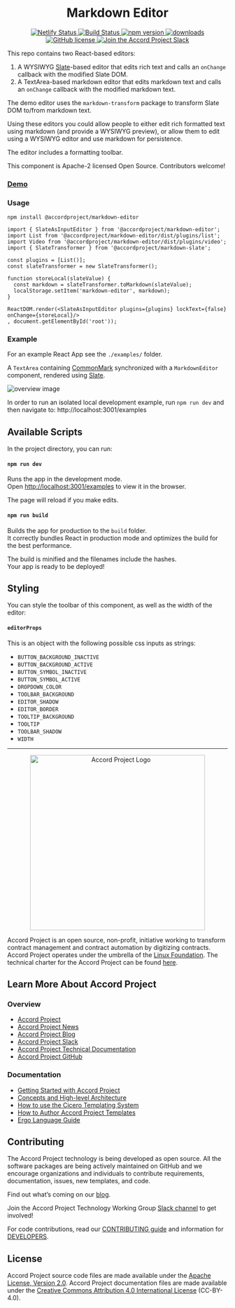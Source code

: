 <h1 align="center">
  Markdown Editor
</h1>

<p align="center">

   <a href="https://accordproject-markdown-editor.netlify.com/examples/">
      <img src="https://api.netlify.com/api/v1/badges/952fdc5d-a2bb-4895-a375-25ea1c6f30d8/deploy-status" alt="Netlify Status" />
   </a>
   <a href="https://travis-ci.org/accordproject/markdown-editor">
      <img src="https://travis-ci.org/accordproject/markdown-editor.svg?branch=master" alt="Build Status">
   </a>

   <a href="https://www.npmjs.com/package/@accordproject/markdown-editor">
      <img src="https://img.shields.io/npm/dm/@accordproject/markdown-editor" alt="npm version" />
   </a>
 
   <a href="https://badge.fury.io/js/%40accordproject%2Fmarkdown-editor">
      <img src="https://badge.fury.io/js/%40accordproject%2Fmarkdown-editor.svg" alt="downloads" />
   </a>
   
   <a href="https://github.com/accordproject/markdown-editor/blob/master/LICENSE">
      <img src="https://img.shields.io/github/license/accordproject/markdown-editor" alt="GitHub license">
   </a>

  <a href="https://accord-project-slack-signup.herokuapp.com/">
    <img src="https://img.shields.io/badge/Accord%20Project-Join%20Slack-blue" alt="Join the Accord Project Slack" />
  </a>
 
</p>

This repo contains two React-based editors:
1. A WYSIWYG  [Slate][slate]-based editor that edits rich text and calls an `onChange`
   callback with the modified Slate DOM.
2. A TextArea-based markdown editor that edits markdown text and calls an `onChange`
   callback with the modified markdown text.

The demo editor uses the `markdown-transform` package to transform Slate DOM 
to/from markdown text.

Using these editors you could allow people to either edit rich formatted text using
markdown (and provide a WYSIWYG preview), or allow them to edit using a WYSIWYG
editor and use markdown for persistence.

The editor includes a formatting toolbar.

This component is Apache-2 licensed Open Source. Contributors welcome!

### [Demo](https://accordproject-markdown-editor.netlify.com/examples/)

### Usage

```
npm install @accordproject/markdown-editor
```

```
import { SlateAsInputEditor } from '@accordproject/markdown-editor';
import List from '@accordproject/markdown-editor/dist/plugins/list';
import Video from '@accordproject/markdown-editor/dist/plugins/video';
import { SlateTransformer } from '@accordproject/markdown-slate';

const plugins = [List()];
const slateTransformer = new SlateTransformer();

function storeLocal(slateValue) {
  const markdown = slateTransformer.toMarkdown(slateValue);
  localStorage.setItem('markdown-editor', markdown);
}

ReactDOM.render(<SlateAsInputEditor plugins={plugins} lockText={false} onChange={storeLocal}/>
, document.getElementById('root'));
```

### Example

For an example React App see the `./examples/` folder.

A `TextArea` containing [CommonMark][CommonMark] synchronized with a `MarkdownEditor` component, rendered using [Slate][slate].

![overview image](overview.png)

In order to run an isolated local development example, run `npm run dev` and then navigate to: http://localhost:3001/examples

## Available Scripts

In the project directory, you can run:

#### `npm run dev`

Runs the app in the development mode.<br>
Open [http://localhost:3001/examples](http://localhost:3001/examples) to view it in the browser.

The page will reload if you make edits.<br>

#### `npm run build`

Builds the app for production to the `build` folder.<br>
It correctly bundles React in production mode and optimizes the build for the best performance.

The build is minified and the filenames include the hashes.<br>
Your app is ready to be deployed!

## Styling

You can style the toolbar of this component, as well as the width of the editor:

#### `editorProps`

This is an object with the following possible css inputs as strings:
- `BUTTON_BACKGROUND_INACTIVE`
- `BUTTON_BACKGROUND_ACTIVE`
- `BUTTON_SYMBOL_INACTIVE`
- `BUTTON_SYMBOL_ACTIVE`
- `DROPDOWN_COLOR`
- `TOOLBAR_BACKGROUND`
- `EDITOR_SHADOW`
- `EDITOR_BORDER`
- `TOOLTIP_BACKGROUND`
- `TOOLTIP`
- `TOOLBAR_SHADOW`
- `WIDTH`

---

<p align="center">
  <a href="https://www.accordproject.org/">
    <img src="assets/APLogo.png" alt="Accord Project Logo" width="400" />
  </a>
</p>

Accord Project is an open source, non-profit, initiative working to transform contract management and contract automation by digitizing contracts. Accord Project operates under the umbrella of the [Linux Foundation][linuxfound]. The technical charter for the Accord Project can be found [here][charter].

## Learn More About Accord Project

### Overview
* [Accord Project][apmain]
* [Accord Project News][apnews]
* [Accord Project Blog][apblog]
* [Accord Project Slack][apslack]
* [Accord Project Technical Documentation][apdoc]
* [Accord Project GitHub][apgit]


### Documentation
* [Getting Started with Accord Project][docwelcome]
* [Concepts and High-level Architecture][dochighlevel]
* [How to use the Cicero Templating System][doccicero]
* [How to Author Accord Project Templates][docstudio]
* [Ergo Language Guide][docergo]

## Contributing

The Accord Project technology is being developed as open source. All the software packages are being actively maintained on GitHub and we encourage organizations and individuals to contribute requirements, documentation, issues, new templates, and code.

Find out what’s coming on our [blog][apblog].

Join the Accord Project Technology Working Group [Slack channel][apslack] to get involved!

For code contributions, read our [CONTRIBUTING guide][contributing] and information for [DEVELOPERS][developers].

## License <a name="license"></a>

Accord Project source code files are made available under the [Apache License, Version 2.0][apache].
Accord Project documentation files are made available under the [Creative Commons Attribution 4.0 International License][creativecommons] (CC-BY-4.0).

[CommonMark]: https://commonmark.org
[slate]: https://docs.slatejs.org/

[linuxfound]: https://www.linuxfoundation.org
[charter]: https://github.com/accordproject/markdown-editor/blob/master/CHARTER.md
[apmain]: https://accordproject.org/ 
[apworkgroup]: https://calendar.google.com/calendar/event?action=TEMPLATE&tmeid=MjZvYzIzZHVrYnI1aDVzbjZnMHJqYmtwaGlfMjAxNzExMTVUMjEwMDAwWiBkYW5AY2xhdXNlLmlv&tmsrc=dan%40clause.io
[apblog]: https://medium.com/@accordhq
[apnews]: https://www.accordproject.org/news/
[apgit]:  https://github.com/accordproject/
[apdoc]: https://docs.accordproject.org/
[apslack]: https://accord-project-slack-signup.herokuapp.com

[docspec]: https://docs.accordproject.org/docs/spec-overview.html
[docwelcome]: https://docs.accordproject.org/docs/accordproject.html
[dochighlevel]: https://docs.accordproject.org/docs/spec-concepts.html
[docergo]: https://docs.accordproject.org/docs/logic-ergo.html
[docstart]: https://docs.accordproject.org/docs/accordproject.html
[doccicero]: https://docs.accordproject.org/docs/basic-use.html
[docstudio]: https://docs.accordproject.org/docs/advanced-latedelivery.html

[contributing]: https://github.com/accordproject/markdown-editor/blob/master/CONTRIBUTING.md
[developers]: https://github.com/accordproject/markdown-editor/blob/master/DEVELOPERS.md

[apache]: https://github.com/accordproject/template-studio-v2/blob/master/LICENSE
[creativecommons]: http://creativecommons.org/licenses/by/4.0/
